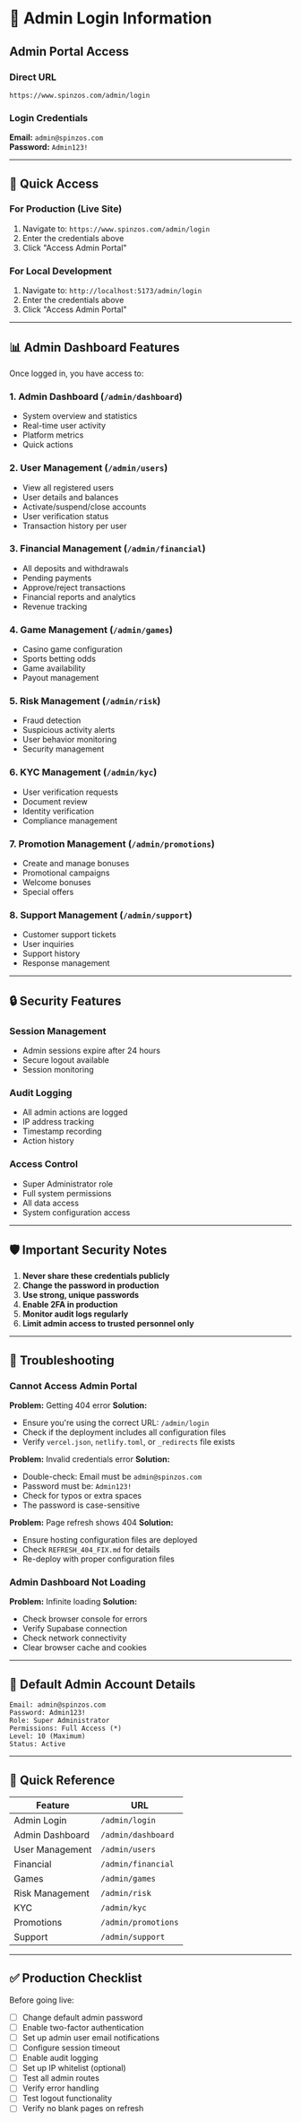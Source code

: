 # 🔐 Admin Login Information

## Admin Portal Access

### Direct URL
```
https://www.spinzos.com/admin/login
```

### Login Credentials

**Email:** `admin@spinzos.com`  
**Password:** `Admin123!`

---

## 🔑 Quick Access

### For Production (Live Site)
1. Navigate to: `https://www.spinzos.com/admin/login`
2. Enter the credentials above
3. Click "Access Admin Portal"

### For Local Development
1. Navigate to: `http://localhost:5173/admin/login`
2. Enter the credentials above
3. Click "Access Admin Portal"

---

## 📊 Admin Dashboard Features

Once logged in, you have access to:

### 1. **Admin Dashboard** (`/admin/dashboard`)
- System overview and statistics
- Real-time user activity
- Platform metrics
- Quick actions

### 2. **User Management** (`/admin/users`)
- View all registered users
- User details and balances
- Activate/suspend/close accounts
- User verification status
- Transaction history per user

### 3. **Financial Management** (`/admin/financial`)
- All deposits and withdrawals
- Pending payments
- Approve/reject transactions
- Financial reports and analytics
- Revenue tracking

### 4. **Game Management** (`/admin/games`)
- Casino game configuration
- Sports betting odds
- Game availability
- Payout management

### 5. **Risk Management** (`/admin/risk`)
- Fraud detection
- Suspicious activity alerts
- User behavior monitoring
- Security management

### 6. **KYC Management** (`/admin/kyc`)
- User verification requests
- Document review
- Identity verification
- Compliance management

### 7. **Promotion Management** (`/admin/promotions`)
- Create and manage bonuses
- Promotional campaigns
- Welcome bonuses
- Special offers

### 8. **Support Management** (`/admin/support`)
- Customer support tickets
- User inquiries
- Support history
- Response management

---

## 🔒 Security Features

### Session Management
- Admin sessions expire after 24 hours
- Secure logout available
- Session monitoring

### Audit Logging
- All admin actions are logged
- IP address tracking
- Timestamp recording
- Action history

### Access Control
- Super Administrator role
- Full system permissions
- All data access
- System configuration access

---

## 🛡️ Important Security Notes

1. **Never share these credentials publicly**
2. **Change the password in production**
3. **Use strong, unique passwords**
4. **Enable 2FA in production**
5. **Monitor audit logs regularly**
6. **Limit admin access to trusted personnel only**

---

## 🚨 Troubleshooting

### Cannot Access Admin Portal

**Problem:** Getting 404 error
**Solution:** 
- Ensure you're using the correct URL: `/admin/login`
- Check if the deployment includes all configuration files
- Verify `vercel.json`, `netlify.toml`, or `_redirects` file exists

**Problem:** Invalid credentials error
**Solution:**
- Double-check: Email must be `admin@spinzos.com`
- Password must be: `Admin123!`
- Check for typos or extra spaces
- The password is case-sensitive

**Problem:** Page refresh shows 404
**Solution:**
- Ensure hosting configuration files are deployed
- Check `REFRESH_404_FIX.md` for details
- Re-deploy with proper configuration files

### Admin Dashboard Not Loading

**Problem:** Infinite loading
**Solution:**
- Check browser console for errors
- Verify Supabase connection
- Check network connectivity
- Clear browser cache and cookies

---

## 📝 Default Admin Account Details

```
Email: admin@spinzos.com
Password: Admin123!
Role: Super Administrator
Permissions: Full Access (*)
Level: 10 (Maximum)
Status: Active
```

---

## 🎯 Quick Reference

| Feature | URL |
|---------|-----|
| Admin Login | `/admin/login` |
| Admin Dashboard | `/admin/dashboard` |
| User Management | `/admin/users` |
| Financial | `/admin/financial` |
| Games | `/admin/games` |
| Risk Management | `/admin/risk` |
| KYC | `/admin/kyc` |
| Promotions | `/admin/promotions` |
| Support | `/admin/support` |

---

## ✅ Production Checklist

Before going live:
- [ ] Change default admin password
- [ ] Enable two-factor authentication
- [ ] Set up admin user email notifications
- [ ] Configure session timeout
- [ ] Enable audit logging
- [ ] Set up IP whitelist (optional)
- [ ] Test all admin routes
- [ ] Verify error handling
- [ ] Test logout functionality
- [ ] Verify no blank pages on refresh
